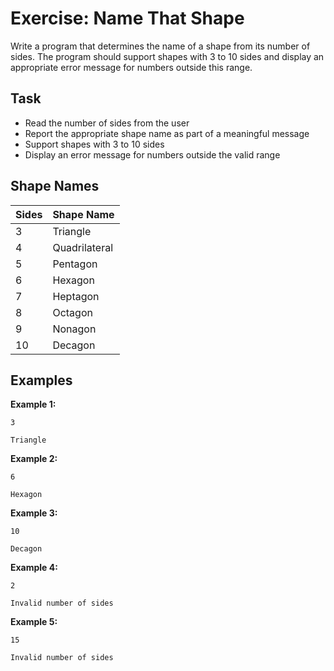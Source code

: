 # Exercise: Name That Shape

Write a program that determines the name of a shape from its number of sides. The program should support shapes with 3 to 10 sides and display an appropriate error message for numbers outside this range.

## Task
- Read the number of sides from the user
- Report the appropriate shape name as part of a meaningful message
- Support shapes with 3 to 10 sides
- Display an error message for numbers outside the valid range

## Shape Names
| Sides | Shape Name    |
|-------|---------------|
| 3     | Triangle      |
| 4     | Quadrilateral |
| 5     | Pentagon      |
| 6     | Hexagon       |
| 7     | Heptagon      |
| 8     | Octagon       |
| 9     | Nonagon       |
| 10    | Decagon       |

## Examples
**Example 1:**
```
3
```
```
Triangle
```

**Example 2:**
```
6
```
```
Hexagon
```

**Example 3:**
```
10
```
```
Decagon
```

**Example 4:**
```
2
```
```
Invalid number of sides
```

**Example 5:**
```
15
```
```
Invalid number of sides
```

